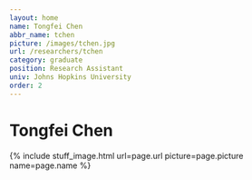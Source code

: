 ```yaml
---
layout: home
name: Tongfei Chen
abbr_name: tchen
picture: /images/tchen.jpg
url: /researchers/tchen
category: graduate
position: Research Assistant
univ: Johns Hopkins University
order: 2
---
```


# Tongfei Chen

{% include stuff_image.html url=page.url picture=page.picture name=page.name %}
